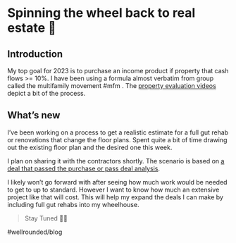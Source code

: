 # Spinning the wheel back to real estate 🏡 

## Introduction
My top goal for 2023 is to purchase an income product if property that cash flows >= 10%. I have been using a formula almost verbatim from group called the multifamily movement #mfm . The [property evaluation videos](https://www.youtube.com/watch?v=F5bVIxJM6mk&list=PLoGRelLGQEicxY5Cq44SXOdkvMBAq-A2J) depict a bit of the process. 

## What’s new
I’ve been working on a process to get a realistic estimate for a full gut rehab or renovations that change the floor plans. Spent quite a bit of time drawing out the existing floor plan and the desired one this week. 

I plan on sharing it with the contractors  shortly. The scenario is based on [a deal that passed the purchase or pass deal analysis](https://www.youtube.com/watch?v=LWRAElUASG8&list=PLoGRelLGQEicxY5Cq44SXOdkvMBAq-A2J&index=15).  

I likely won’t go forward with after seeing how much work would be needed to get to up to standard. However I want to know how much an extensive project like that will cost. This will help my expand the deals I can make by including full gut rehabs into my wheelhouse.

>Stay Tuned ✌🏾

#wellrounded/blog